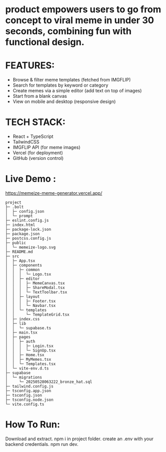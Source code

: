 # product empowers users to go from concept to viral meme in under 30 seconds, combining fun with functional design.
# FEATURES:
- Browse & filter meme templates (fetched from IMGFLIP)
- Search for templates by keyword or category
- Create memes via a simple editor (add text on top of images)
- Start from a blank canvas
- View on mobile and desktop (responsive design)

# TECH STACK:
- React + TypeScript
- TailwindCSS
- IMGFLIP API (for meme images)
- Vercel (for deployment)
- GitHub (version control)

# Live Demo : 
https://memeize-meme-generator.vercel.app/


```
project
├─ .bolt
│  ├─ config.json
│  └─ prompt
├─ eslint.config.js
├─ index.html
├─ package-lock.json
├─ package.json
├─ postcss.config.js
├─ public
│  └─ memeize-logo.svg
├─ README.md
├─ src
│  ├─ App.tsx
│  ├─ components
│  │  ├─ common
│  │  │  └─ Logo.tsx
│  │  ├─ editor
│  │  │  ├─ MemeCanvas.tsx
│  │  │  ├─ ShareModal.tsx
│  │  │  └─ TextToolbar.tsx
│  │  ├─ layout
│  │  │  ├─ Footer.tsx
│  │  │  └─ Navbar.tsx
│  │  └─ templates
│  │     └─ TemplateGrid.tsx
│  ├─ index.css
│  ├─ lib
│  │  └─ supabase.ts
│  ├─ main.tsx
│  ├─ pages
│  │  ├─ auth
│  │  │  ├─ Login.tsx
│  │  │  └─ SignUp.tsx
│  │  ├─ Home.tsx
│  │  ├─ MyMemes.tsx
│  │  └─ Templates.tsx
│  └─ vite-env.d.ts
├─ supabase
│  └─ migrations
│     └─ 20250528063222_bronze_hat.sql
├─ tailwind.config.js
├─ tsconfig.app.json
├─ tsconfig.json
├─ tsconfig.node.json
└─ vite.config.ts

```

# How To Run:
Download and extract.
npm i in project folder.
create an .env with your backend credentials.
npm run dev.

